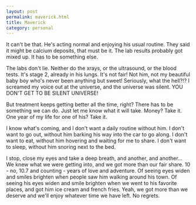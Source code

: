 ```yaml
---
layout: post
permalink: maverick.html
title: Maverick
category: personal
---
```


It can't be that. He's acting normal and enjoying his usual routine. They said it might be calcium deposits, that must be it. The lab results probably got mixed up. It has to be something else.

The labs don't lie. Neither do the xrays, or the ultrasound, or the blood tests. It's stage 2, already in his lungs. It's not fair! Not him, not my beautiful baby boy who's never been anything but sweet! Seriously, what the hell?!? I screamed my voice out at the universe, and the universe was silent. YOU DON'T GET TO BE SILENT UNIVERSE!

But treatment keeps getting better all the time, right? There has to be something we can do. Just let me know what it will take. Money? Take it. One year of my life for one of his? Take it.

I know what's coming, and I don't want a daily routine without him. I don't want to go out, without him barking his way into the car to go along. I don't want to eat, without him hovering and waiting for me to share. I don't want to sleep, without him snoring next to the bed.

I stop, close my eyes and take a deep breath, and another, and another... We knew what we were getting into, and we got more than our fair share. 10 - no, 10.7 and counting - years of love and adventure. Of seeing eyes widen and smiles brighten when people saw him walking around his town. Of seeing his eyes widen and smile brighten when we went to his favorite places, and got him ice cream and french fries. Yeah, we got more than we deserve and we'll enjoy whatever time we have left. No regrets.

